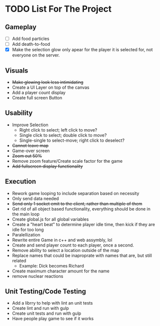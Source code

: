 # TODO List For The Project

## Gameplay

- [ ] Add food particles
- [ ] Add death-to-food
- [x] Make the selection glow only apear for the player it is selected for, not everyone on the server.

## Visuals

  * ~~Make glowing look less intimidating~~
  * Create a UI Layer on top of the canvas
  * Add a player count display
  * Create full screen Button

## Usability

  * Improve Selection
    - Right click to select; left click to move?
    - Single click to select; double click to move?
    - Single-single to select-move; right click to deselect?
  * ~~Cannot leave map~~
  * Game-over screen
  * ~~Zoom out 50%~~
  * Remove zoom feature/Create scale factor for the game
  * ~~Add fullscreen display functionality~~
  
## Execution

  * Rework game looping to include separation based on necessity
  * Only send data needed
  * ~~Send only 1 socket emit to the client, rather than multiple of them~~
  * Get rid of all object based functionality, everything should be done in the main loop
  * Create global.js for all global variables
  * Create a "heart beat" to determine player idle time, then kick if they are idle for too long
  * Paralellization
  * Rewrite entire Game in c++ and web assymbly, lol
  * Create and send player count to each player, once a second. 
  * Remove ability to select a location outside of the map
  * Replace names that could be inaproprate with names that are, but still related
    * Example: Dick becomes Richard
  * Create maximum character amount for the name
  * remove nuclear reactions
  

  ## Unit Testing/Code Testing 

  * Add a librry to help with lint an unit tests
  * Create lint and run with gulp
  * Create unit tests and run with gulp
  * Have people play game to see if it works

